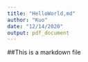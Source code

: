 ```yaml
---
title: "HelloWorld,md"
author: "Kuo"
date: "12/14/2020"
output: pdf_document
---
```


##This is a markdown file

